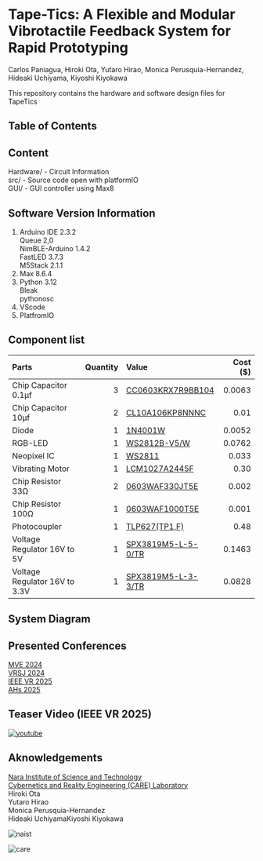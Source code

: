 # Tape-Tics: A Flexible and Modular Vibrotactile Feedback System for Rapid Prototyping
Carlos Paniagua, Hiroki Ota, Yutaro Hirao, Monica Perusquia-Hernandez, Hideaki Uchiyama, Kiyoshi Kiyokawa

This repository contains the hardware and software design files for TapeTics

## Table of Contents  

## Content
Hardware/ -  Circuit Information \
src/ - Source code open with platformIO \
GUI/ - GUI controller using Max8 


## Software Version Information
1. Arduino IDE 2.3.2\
   Queue 2,0\
   NimBLE-Arduino 1.4.2\
   FastLED 3.7.3\
   M5Stack 2.1.1
2. Max 8.6.4
3. Python 3.12\
   Bleak \
   pythonosc
4. VScode
5. PlatfromIO

## Component list

| Parts                         |   Quantity | Value              |   Cost  ($) |
|:------------------------------|-----------:|:-------------------|-----------------:|
| Chip Capacitor 0.1μf |3 | [CC0603KRX7R9BB104](https://jlcpcb.com/partdetail/Yageo-CC0603KRX7R9BB104/C14663)  |0.0063|
| Chip Capacitor 10μf|2 | [CL10A106KP8NNNC](https://jlcpcb.com/partdetail/20411-CL10A106KP8NNNC/C19702) |0.01|
| Diode|1 | [1N4001W](https://jlcpcb.com/partdetail/Yongyutai-1N4001W/C2944152)|0.0052|
| RGB-LED  |  1 | [WS2812B-V5/W](https://jlcpcb.com/partdetail/Worldsemi-WS2812B_V5W/C2874885)       |0.0762|
| Neopixel IC| 1 | [WS2811](https://jlcpcb.com/partdetail/Worldsemi-WS2811/C114581)             |0.033|
| Vibrating Motor|1 | [LCM1027A2445F](https://jlcpcb.com/partdetail/Leader-LCM1027A2445F/C2759984)      |0.30|
| Chip Resistor 33Ω| 2 | [0603WAF330JT5E](https://jlcpcb.com/partdetail/23867-0603WAF330JT5E/C23140)     |0.002|
| Chip Resistor 100Ω |  1 | [0603WAF1000T5E](https://jlcpcb.com/partdetail/23502-0603WAF1000T5E/C22775)    |0.001 |
| Photocoupler |1 | [TLP627(TP1,F)](https://jlcpcb.com/partdetail/Toshiba-TLP627_TP1_F/C30336)      | 0.48 |
| Voltage Regulator 16V to 5V| 1 | [SPX3819M5-L-5-0/TR](https://jlcpcb.com/partdetail/MaxLinear-SPX3819M5_L_5_0TR/C13417) |0.1463|
| Voltage Regulator 16V to 3.3V  |1 | [SPX3819M5-L-3-3/TR](https://jlcpcb.com/partdetail/Maxlinear-SPX3819M5_L_3_3TR/C9055) |0.0828|

## System Diagram


## Presented Conferences
[MVE 2024](https://ken.ieice.org/ken/paper/20240315DcCd/)\
[VRSJ 2024](https://conference.vrsj.org/ac2024/program/doc/1G-23.pdf)\
[IEEE VR 2025](https://ieeevr.org/2025/program/posters/#:~:text=A%20Flexible%20Vibrotactile%20Feedback%20System%20for%20Rapid%20Prototyping%20(Booth%20ID%3A%201209))\
[AHs 2025](https://augmented-humans.org/program/)

## Teaser Video (IEEE VR 2025)
[![youtube](https://github.com/user-attachments/assets/bf658b99-a638-4da6-b866-b7f51b7b6f2f)](https://youtu.be/rIjlwakAgLE)

## Aknowledgements
[Nara Institute of Science and Technology](https://www.naist.jp/en/)\
[Cybernetics and Reality Engineering (CARE) Laboratory](https://carelab.info/en/)\
Hiroki Ota\
Yutaro Hirao\
Monica Perusquia-Hernandez\
Hideaki UchiyamaKiyoshi Kiyokawa

![naist](https://github.com/user-attachments/assets/1c614394-9340-42a9-978d-b55780554d51)

![care](https://github.com/user-attachments/assets/809d1bfd-1610-4b89-982b-928aca172cf9)
